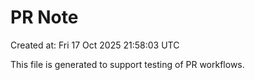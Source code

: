 # PR Note

Created at: Fri 17 Oct 2025 21:58:03 UTC

This file is generated to support testing of PR workflows.
